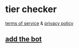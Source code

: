 # tier checker
  [terms of service](https://raw.githubusercontent.com/prydudev/tiertos/refs/heads/main/tos.txt) & [privacy policy](https://raw.githubusercontent.com/prydudev/tiertos/refs/heads/main/privacy.txt)
## [add the bot](https://discord.com/oauth2/authorize?client_id=1353944475256360960)
